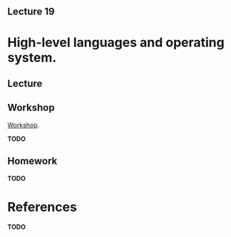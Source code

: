 Lecture 19
---

# High-level languages and operating system.

## Lecture

<!---
Slides ([PDF](CA_Lecture_01.pdf), [PPTX](CA_Lecture_01.pptx)).

Outline:
-->
## Workshop

[Workshop](python.md).

__TODO__

## Homework

__TODO__

# References

__TODO__
